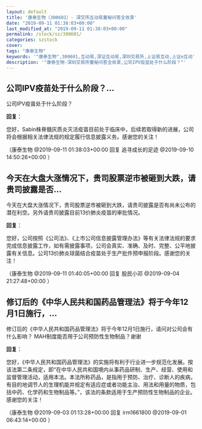 ```yaml
---
layout: default
title: '康泰生物（300601）- 深交所互动易董秘问答全收录'
date: "2019-09-11 01:38:03+00:00"
last_modified_at: "2019-09-11 01:38:03+00:00"
permalink: /stock/sz/300601/
categories: szstock
cover: 
tags: "康泰生物"
keywords: '"康泰生物",300601,互动易,深证互动易,深圳交易所,上证易互动,上证e互动'
description: '"康泰生物-深圳交易所董秘问答全收录,公司IPV疫苗处于什么阶段？"'
---
```


## 公司IPV疫苗处于什么阶段？...

公司IPV疫苗处于什么阶段？

**回复**：

您好，Sabin株脊髓灰质炎灭活疫苗目前处于临床中，后续若取得新的进展，公司将会根据相关法律法规的规定履行信息披露义务。感谢您的关注！ 

（康泰生物  @2019-09-11 01:38:03+00:00 回复 追寻成长的足迹  @2019-09-10 14:50:26+00:00 ）

## 今天在大盘大涨情况下，贵司股票逆市被砸到大跌，请贵司披露是否...

今天在大盘大涨情况下，贵司股票逆市被砸到大跌，请贵司披露是否有尚未公布的潜在利空。另外请贵司披露目前13价肺炎疫苗的审批情况。

**回复**：

您好，公司按照《公司法》、《上市公司信息披露管理办法》等有关法律法规的要求完成信息披露工作，如有需披露事项，公司会真实、准确、及时、完整、公平地披露有关信息。公司13价肺炎球菌结合疫苗处于生产批件预申报阶段。感谢您的关注！ 

（康泰生物  @2019-09-11 01:40:05+00:00 回复 股民小邓  @2019-09-04 21:27:48+00:00 ）

## 修订后的《中华人民共和国药品管理法》将于今年12月1日施行，...

修订后的《中华人民共和国药品管理法》将于今年12月1日施行，请问对公司会有什么影响？ MAH制度能否用于公司预防性生物制品？谢谢

**回复**：

您好，《中华人民共和国药品管理法》的实施将有利于行业进一步规范化发展。按该法第二条规定，即“在中华人民共和国境内从事药品研制、生产、经营、使用和监督管理活动，适用本法。本法所称药品，是指用于预防、治疗、诊断人的疾病，有目的地调节人的生理机能并规定有适应症或者功能主治、用法和用量的物质，包括中药、化学药和生物制品等。”，该法的条款适用于生产预防性生物制品的企业。感谢您的关注！ 

（康泰生物  @2019-09-03 01:13:28+00:00 回复 irm1661800  @2019-09-01 06:43:14+00:00 ）

